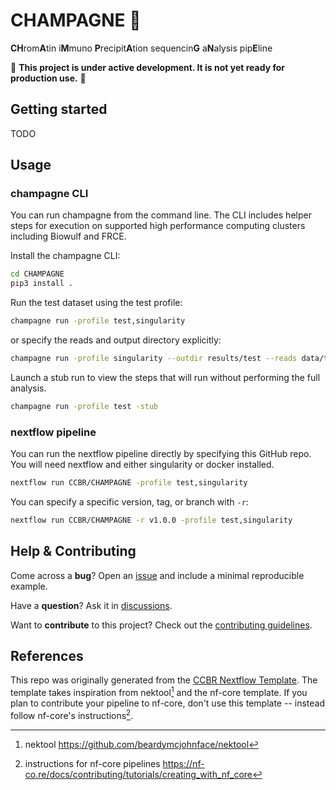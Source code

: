 # CHAMPAGNE 🍾

**CH**rom**A**tin i**M**muno **P**recipit**A**tion sequencin**G** a**N**alysis pip**E**line

🚧 **This project is under active development. It is not yet ready for production use.** 🚧

## Getting started

TODO

## Usage

### champagne CLI

You can run champagne from the command line.
The CLI includes helper steps for execution on supported
high performance computing clusters including Biowulf and FRCE.

Install the champagne CLI:

```sh
cd CHAMPAGNE
pip3 install .
```

Run the test dataset using the test profile:

```sh
champagne run -profile test,singularity
```

or specify the reads and output directory explicitly:

```sh
champagne run -profile singularity --outdir results/test --reads data/test/nf-core/*.fastq.gz
```

Launch a stub run to view the steps that will run without performing the full analysis.

```sh
champagne run -profile test -stub
```

### nextflow pipeline

You can run the nextflow pipeline directly by specifying this GitHub repo.
You will need nextflow and either singularity or docker installed.

```sh
nextflow run CCBR/CHAMPAGNE -profile test,singularity
```

You can specify a specific version, tag, or branch with `-r`:

```sh
nextflow run CCBR/CHAMPAGNE -r v1.0.0 -profile test,singularity
```

## Help & Contributing

Come across a **bug**? Open an [issue](https://github.com/CCBR/CHAMPAGNE/issues) and include a minimal reproducible example.

Have a **question**? Ask it in [discussions](https://github.com/CCBR/CHAMPAGNE/discussions).

Want to **contribute** to this project? Check out the [contributing guidelines](docs/CONTRIBUTING.md).

## References

This repo was originally generated from the
[CCBR Nextflow Template](https://github.com/CCBR/CCBR_NextflowTemplate).
The template takes inspiration from nektool[^1] and the nf-core template.
If you plan to contribute your pipeline to nf-core, don't use this template --
instead follow nf-core's instructions[^2].

[^1]: nektool https://github.com/beardymcjohnface/nektool
[^2]: instructions for nf-core pipelines https://nf-co.re/docs/contributing/tutorials/creating_with_nf_core
